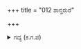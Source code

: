 +++
title = "012 ಶಾನ್ತರುರೆ"

+++

<details><summary>ಗದ್ಯ (ಕ.ಗ.ಪ) </summary>

12. "ಶಾಂತಚಿತ್ತರೂ, ಜಿತೇಂದ್ರಿಯರೂ, ವೇದಾಂತ ನಿಷ್ಠರೂ, ವ್ರತನಿಷ್ಠರೂ,  ನಿರಂತರವಾಗಿ ಶಾಸ್ತ್ರಾಧ್ಯಯನವನ್ನು ಮಾಡುವವರೂ, ಯಜ್ಞ ಕರ್ಮಾನುಸರಣೆಯವರೂ, ಸದಾ ಅನುಷ್ಠಾನಪರರೂ ಆಗಿರುವವರನ್ನು ನೀವು ಹೇಗೆ ಆಕ್ರಮಿಸುತ್ತೀರಿ? ನಿಮಗೆ ಭ್ರಾಂತಿಯೇ ?" ಎಂದು ಆ ನಾರಿಯರನ್ನು ಆಶ್ರಮವಾಸಿಗಳು ನಿಂದಿಸಿದರು.
</details>
